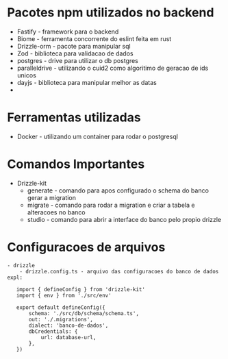 # Pacotes npm utilizados no backend
 - Fastify - framework para o backend
 - Biome - ferramenta concorrente do eslint feita em rust
 - Drizzle-orm - pacote para manipular sql
 - Zod - biblioteca para validacao de dados
 - postgres - drive para utilizar o db postgres
 - paralleldrive - utilizando o cuid2 como algoritimo de geracao de ids unicos
 - dayjs - biblioteca para manipular melhor as datas
 - 
# Ferramentas utilizadas
 - Docker - utilizando um container para rodar o postgresql

# Comandos Importantes
 - Drizzle-kit
   - generate - comando para apos configurado o schema do banco gerar a migration
   - migrate - comando para rodar a migration e criar a tabela e alteracoes no banco
   - studio - comando para abrir a interface do banco pelo propio drizzle

# Configuracoes de arquivos
    - drizzle
        - drizzle.config.ts - arquivo das configuracoes do banco de dados expl:

 ```
    import { defineConfig } from 'drizzle-kit'
    import { env } from './src/env'
    
    export default defineConfig({
        schema: './src/db/schema/schema.ts',
        out: './.migrations',
        dialect: 'banco-de-dados',
        dbCredentials: {
            url: database-url,
        },
    })
 ```
    